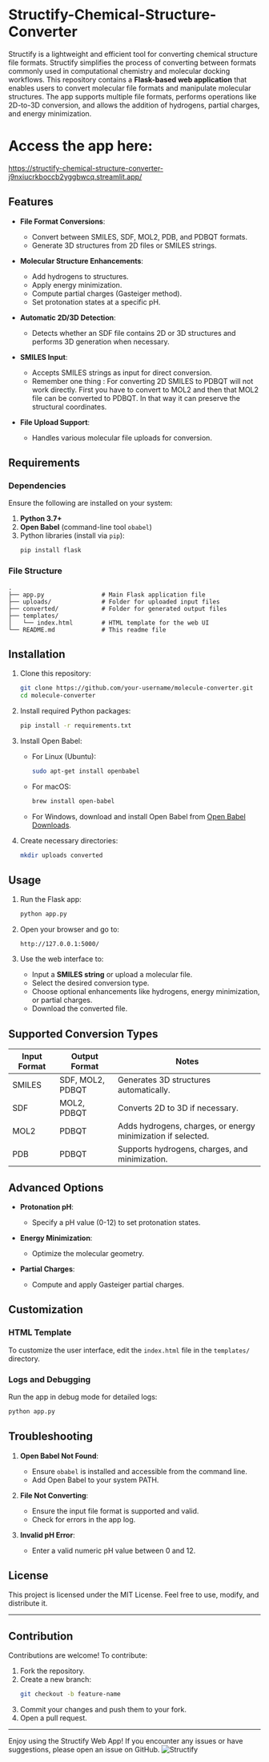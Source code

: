 # Structify-Chemical-Structure-Converter
Structify is a lightweight and efficient tool for converting chemical structure file formats. Structify simplifies the process of converting between formats commonly used in computational chemistry and molecular docking workflows. This repository contains a **Flask-based web application** that enables users to convert molecular file formats and manipulate molecular structures. The app supports multiple file formats, performs operations like 2D-to-3D conversion, and allows the addition of hydrogens, partial charges, and energy minimization.

# Access the app here:
https://structify-chemical-structure-converter-j9nxiucrkboccb2yggbwcq.streamlit.app/


## Features

- **File Format Conversions**:
  - Convert between SMILES, SDF, MOL2, PDB, and PDBQT formats.
  - Generate 3D structures from 2D files or SMILES strings.

- **Molecular Structure Enhancements**:
  - Add hydrogens to structures.
  - Apply energy minimization.
  - Compute partial charges (Gasteiger method).
  - Set protonation states at a specific pH.

- **Automatic 2D/3D Detection**:
  - Detects whether an SDF file contains 2D or 3D structures and performs 3D generation when necessary.

- **SMILES Input**:
  - Accepts SMILES strings as input for direct conversion.
  - Remember one thing : For converting 2D SMILES to PDBQT will not work directly. First you have to convert to MOL2 and then that MOL2 file can be converted to PDBQT. In that way it can preserve the structural coordinates.
- **File Upload Support**:
  - Handles various molecular file uploads for conversion.

## Requirements

### Dependencies

Ensure the following are installed on your system:

1. **Python 3.7+**
2. **Open Babel** (command-line tool `obabel`)
3. Python libraries (install via `pip`):
   ```bash
   pip install flask
   ```

### File Structure

```
.
├── app.py                # Main Flask application file
├── uploads/              # Folder for uploaded input files
├── converted/            # Folder for generated output files
├── templates/
│   └── index.html        # HTML template for the web UI
└── README.md             # This readme file
```

## Installation

1. Clone this repository:
   ```bash
   git clone https://github.com/your-username/molecule-converter.git
   cd molecule-converter
   ```

2. Install required Python packages:
   ```bash
   pip install -r requirements.txt
   ```

3. Install Open Babel:
   - For Linux (Ubuntu):
     ```bash
     sudo apt-get install openbabel
     ```
   - For macOS:
     ```bash
     brew install open-babel
     ```
   - For Windows, download and install Open Babel from [Open Babel Downloads](http://openbabel.org/wiki/Category:Installation).

4. Create necessary directories:
   ```bash
   mkdir uploads converted
   ```

## Usage

1. Run the Flask app:
   ```bash
   python app.py
   ```

2. Open your browser and go to:
   ```
   http://127.0.0.1:5000/
   ```

3. Use the web interface to:
   - Input a **SMILES string** or upload a molecular file.
   - Select the desired conversion type.
   - Choose optional enhancements like hydrogens, energy minimization, or partial charges.
   - Download the converted file.

## Supported Conversion Types

| Input Format | Output Format | Notes                                                                 |
|--------------|---------------|----------------------------------------------------------------------|
| SMILES       | SDF, MOL2, PDBQT | Generates 3D structures automatically.                              |
| SDF          | MOL2, PDBQT   | Converts 2D to 3D if necessary.                                      |
| MOL2         | PDBQT         | Adds hydrogens, charges, or energy minimization if selected.         |
| PDB          | PDBQT         | Supports hydrogens, charges, and minimization.                      |

## Advanced Options

- **Protonation pH**:
  - Specify a pH value (0-12) to set protonation states.
  
- **Energy Minimization**:
  - Optimize the molecular geometry.

- **Partial Charges**:
  - Compute and apply Gasteiger partial charges.

## Customization

### HTML Template

To customize the user interface, edit the `index.html` file in the `templates/` directory.

### Logs and Debugging

Run the app in debug mode for detailed logs:
```bash
python app.py
```

## Troubleshooting

1. **Open Babel Not Found**:
   - Ensure `obabel` is installed and accessible from the command line.
   - Add Open Babel to your system PATH.

2. **File Not Converting**:
   - Ensure the input file format is supported and valid.
   - Check for errors in the app log.

3. **Invalid pH Error**:
   - Enter a valid numeric pH value between 0 and 12.

## License

This project is licensed under the MIT License. Feel free to use, modify, and distribute it.

---

## Contribution

Contributions are welcome! To contribute:

1. Fork the repository.
2. Create a new branch:
   ```bash
   git checkout -b feature-name
   ```
3. Commit your changes and push them to your fork.
4. Open a pull request.

---

Enjoy using the Structify Web App! If you encounter any issues or have suggestions, please open an issue on GitHub.
![Structify](images/2.png)

